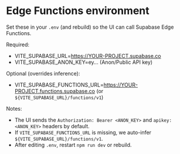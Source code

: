 # Edge Functions environment

Set these in your `.env` (and rebuild) so the UI can call Supabase Edge Functions.

Required:
- VITE_SUPABASE_URL=https://YOUR-PROJECT.supabase.co
- VITE_SUPABASE_ANON_KEY=ey... (Anon/Public API key)

Optional (overrides inference):
- VITE_SUPABASE_FUNCTIONS_URL=https://YOUR-PROJECT.functions.supabase.co (or `${VITE_SUPABASE_URL}/functions/v1`)

Notes:
- The UI sends the `Authorization: Bearer <ANON_KEY>` and `apikey: <ANON_KEY>` headers by default.
- If `VITE_SUPABASE_FUNCTIONS_URL` is missing, we auto-infer `${VITE_SUPABASE_URL}/functions/v1`.
- After editing `.env`, restart `npm run dev` or rebuild.
